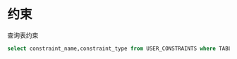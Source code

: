 # 约束



查询表约束

```sql
select constraint_name,constraint_type from USER_CONSTRAINTS where TABLE_NAME = 'tablename';
```